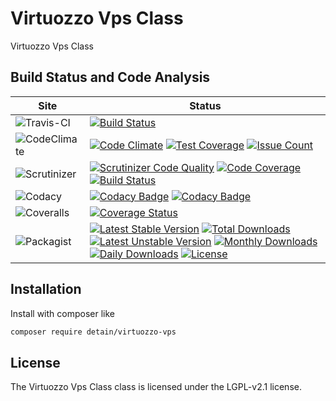 # Virtuozzo Vps Class

Virtuozzo Vps Class

## Build Status and Code Analysis

Site          | Status
--------------|---------------------------
![Travis-CI](http://i.is.cc/storage/GYd75qN.png "Travis-CI")     | [![Build Status](https://travis-ci.org/detain/virtuozzo-vps.svg?branch=master)](https://travis-ci.org/detain/virtuozzo-vps)
![CodeClimate](http://i.is.cc/storage/GYlageh.png "CodeClimate")  | [![Code Climate](https://codeclimate.com/github/detain/virtuozzo-vps/badges/gpa.svg)](https://codeclimate.com/github/detain/virtuozzo-vps) [![Test Coverage](https://codeclimate.com/github/detain/virtuozzo-vps/badges/coverage.svg)](https://codeclimate.com/github/detain/virtuozzo-vps/coverage) [![Issue Count](https://codeclimate.com/github/detain/virtuozzo-vps/badges/issue_count.svg)](https://codeclimate.com/github/detain/virtuozzo-vps)
![Scrutinizer](http://i.is.cc/storage/GYeUnux.png "Scrutinizer")   | [![Scrutinizer Code Quality](https://scrutinizer-ci.com/g/myadmin-plugins/virtuozzo-vps/badges/quality-score.png?b=master)](https://scrutinizer-ci.com/g/myadmin-plugins/virtuozzo-vps/?branch=master) [![Code Coverage](https://scrutinizer-ci.com/g/myadmin-plugins/virtuozzo-vps/badges/coverage.png?b=master)](https://scrutinizer-ci.com/g/myadmin-plugins/virtuozzo-vps/?branch=master) [![Build Status](https://scrutinizer-ci.com/g/myadmin-plugins/virtuozzo-vps/badges/build.png?b=master)](https://scrutinizer-ci.com/g/myadmin-plugins/virtuozzo-vps/build-status/master)
![Codacy](http://i.is.cc/storage/GYi66Cx.png "Codacy")        | [![Codacy Badge](https://api.codacy.com/project/badge/Grade/226251fc068f4fd5b4b4ef9a40011d06)](https://www.codacy.com/app/detain/virtuozzo-vps) [![Codacy Badge](https://api.codacy.com/project/badge/Coverage/25fa74eb74c947bf969602fcfe87e349)](https://www.codacy.com/app/detain/virtuozzo-vps?utm_source=github.com&utm_medium=referral&utm_content=detain/virtuozzo-vps&utm_campaign=Badge_Coverage)
![Coveralls](http://i.is.cc/storage/GYjNSim.png "Coveralls")    | [![Coverage Status](https://coveralls.io/repos/github/detain/db_abstraction/badge.svg?branch=master)](https://coveralls.io/github/detain/virtuozzo-vps?branch=master)
![Packagist](http://i.is.cc/storage/GYacBEX.png "Packagist")     | [![Latest Stable Version](https://poser.pugx.org/detain/virtuozzo-vps/version)](https://packagist.org/packages/detain/virtuozzo-vps) [![Total Downloads](https://poser.pugx.org/detain/virtuozzo-vps/downloads)](https://packagist.org/packages/detain/virtuozzo-vps) [![Latest Unstable Version](https://poser.pugx.org/detain/virtuozzo-vps/v/unstable)](//packagist.org/packages/detain/virtuozzo-vps) [![Monthly Downloads](https://poser.pugx.org/detain/virtuozzo-vps/d/monthly)](https://packagist.org/packages/detain/virtuozzo-vps) [![Daily Downloads](https://poser.pugx.org/detain/virtuozzo-vps/d/daily)](https://packagist.org/packages/detain/virtuozzo-vps) [![License](https://poser.pugx.org/detain/virtuozzo-vps/license)](https://packagist.org/packages/detain/virtuozzo-vps)


## Installation

Install with composer like

```sh
composer require detain/virtuozzo-vps
```

## License

The Virtuozzo Vps Class class is licensed under the LGPL-v2.1 license.

